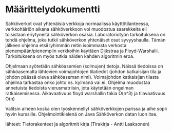 # Määrittelydokumentti
Sähköverkot ovat yhtenäisiä verkkoja normaalissa käyttötilanteessa, verkkohäiriön aikana sähköverkkoon voi muodostua 
saarekkeita eli toisistaan eriytyneitä sähköverkon osasia. Laboratoriotyön tarkoituksena on tehdä ohjelma, joka tutkii 
sähköverkon yhtenäiset osat syvyyshaulla. Tämän jälkeen ohjelma etsii lyhimmän reitin isoimmasta verkosta pienempään/pienempiin
verkkoihin käyttäen Dijkstraa ja Floyd-Warshalii. Tarkoituksena on myös tutkia näiden kahden algoritmin eroa. 

Ohjelmaan syötetään sähköasemien (solmujen) tietoja. Näissä tiedoissa on sähköasemalta lähtevien
voimajohtojen tilatiedot (johdon katkaisijan tila ja johdon päässä oleva sähköaseman nimi). Voimajohdon katkaisijan tilasta 
ohjelma tarkastaa onko johto ns. kylmänä vai ei. Ohjelma muodostaa annetuista tiedoista vierusmatriisin, jota käytetään
ongelman ratkaisemisessa. Aikavaativuus floyd warshallin takia O(n^3) ja tilavaativuus O(n)

Valitsin aiheen koska olen työskennellyt sähköverkkojen parissa ja aihe sopii hyvin kurssille.
Ohjelmointikielenä on Java
Sähköverkon datan luon itse.

lähteet:
Tietorakenteet ja algoritmit kirja (Tirakirja - Antti Laaksonen)

